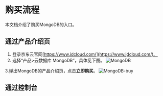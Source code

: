 # 购买流程

本文档介绍了购买MongoDB的入口。

## 通过产品介绍页
1. 登录京东云官网[https://www.jdcloud.com/](https://www.jdcloud.com/)。
2. 选择“产品>云数据库 MongoDB”，具体见下图。
![MongoDB](https://github.com/jdcloudcom/cn/blob/master/image/mongodb/productpage.png)

3.弹出MongoDB的产品介绍页，点击**立即购买**。
![MongoDB-buy](https://github.com/jdcloudcom/cn/blob/master/image/mongodb/product-buy.png)
## 通过控制台
